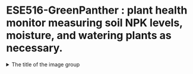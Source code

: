 # ESE516-GreenPanther : plant health monitor measuring soil NPK levels, moisture, and watering plants as necessary.

<details>
  <summary>The title of the image group</summary><details>
  <img src="image-url" name="image-name">
  <img src="image-url" name="image-name">
  <img src="image-url" name="image-name">
</details>

## Inspiration
The inspiration for this project came from the increasing challenges faced in agriculture and plant science due to the rise of plant diseases and water scarcity. With the global population projected to reach 9.7 billion by 2050, the need for sustainable agriculture has become more crucial than ever. According to the Food and Agriculture Organization (FAO), plant diseases can cause significant losses in crop production (up to 40 percent), resulting in economic and social consequences. In addition, water scarcity is a growing concern, with climate change exacerbating the issue.

To address these challenges, we developed a plant disease detector and self-watering system. Our project aims to provide farmers and gardeners with an efficient and cost-effective method of plant disease detection and irrigation. By using soil moisture sensors, our system detects changes in soil moisture levels and alerts the user when the plant needs watering. Additionally, our system includes a disease detection feature that uses sensors like NPK sensor and microphone to detect the presence of pathogens in the soil. By providing early warning of potential plant diseases, our system can help prevent crop losses and ensure sustainable agriculture.

The objective of this project is to design a system that can accurately detect plant diseases and provide automated watering to promote healthy plant growth. We hope that this project will contribute to the field of agriculture and plant science by providing an accessible and cost-effective solution for small-scale farmers and gardeners. The expected outcome of this project is a functional plant disease detector and self-watering system that can be implemented in various settings, including homes, gardens, and small-scale farms.

In the next section, we will discuss the methodology we used to develop our plant disease detector and self-watering system.

## What it does
The plant disease detector and self-watering system we developed is a comprehensive solution that provides automated watering and plant disease detection. The system includes three main components: the soil moisture sensor, the NPK sensor, and the microphone.

The soil moisture sensor is responsible for monitoring the moisture levels and the temperature in the soil. The sensor is buried in the soil and sends real-time data to the microcontroller. When the moisture level drops below a certain threshold, the microcontroller activates the relay which sends the switches on the solenoidal valve, which waters the plant using the sprinkler. The system ensures that the plant receives the appropriate amount of water, promoting healthy growth and preventing over-watering.

The NPK sensor and the microphone are responsible for detecting the presence of pathogens in the soil. The NPK sensor is also buried in the soil and sends real-time data to the microcontroller. It will show the Nitrogen, Potassium, and the Phosphorus value of the soil. If they are below certain threshold. It indicates unhealthy plant. We can further use machine learning algorithms to analyze the data and identify patterns associated with plant diseases in future. If a potential disease is detected, the system alerts the user through a mobile application. This early warning system allows the user to take appropriate action, such as removing the infected plant, before the disease spreads to other plants.

Overall, the plant disease detector and self-watering system provides a comprehensive solution for plant care. By automating the watering process and providing early detection of plant diseases, the system helps promote healthy plant growth and prevent crop losses.

## How we built it
How we built it The development of our plant disease detector and self-watering system involved a combination of hardware design, software development, and integration. Here is an overview of the process and tools we used: Hardware Design We started by designing the hardware components of the system. This included selecting and sourcing the necessary sensors, microcontrollers, actuators, and other electronic components. We used Altium Designer, a professional PCB design software, to create the circuit schematics, layout, and routing for the PCB. The design phase also involved ensuring proper power supply, signal conditioning, and connectivity between the components. Software Development Once the hardware design was finalized, we moved on to software development. We programmed the microcontroller to interface with the sensors, collect data, and control the actuators. We used embedded C programming language to write the firmware for the microcontroller. Additionally, we developed a web-based user interface using Node-RED, an open-source flow-based programming tool. This allowed users to monitor and control the system remotely. Integration The integration phase involved connecting the hardware and software components together. We carefully assembled the PCB, ensuring proper connections and alignments. We calibrated and tested the sensors to ensure accurate readings. We also integrated the microcontroller with the Node-RED interface to enable seamless communication and control between the user interface and the system.

Overall, the development of our plant disease detector and self-watering system involved a combination of hardware design, software development, and integration. Through careful planning, iteration, and testing, we were able to create a functional and reliable system that addresses the challenges in plant care.

## Challenges we ran into
One of the challenges we encountered during the project was related to the soil moisture sensor, which used I2C communication protocol. We realized that we were not using the default pins for I2C, which were PA08 and PA09, and were instead using PA17 and PA22. This caused some confusion as we were not aware that we needed to initialize the I2C communication on these pins before implementation. Ultimately, we were able to resolve the issue by carefully reviewing the sensor documentation and adjusting our code accordingly. Despite this setback, we were able to successfully integrate the soil moisture sensor into our project and collect accurate data.

## Accomplishments that we're proud of
As a team, we are incredibly proud of what we accomplished throughout this project. We were able to design and implement a fully functional system that met our project objectives, which included measuring soil moisture levels, controlling the relay and sprinkler based on those measurements, and logging data to a cloud server for further analysis.

We designed the entire PCB for the system using Altium Designer. The PCB design included the circuit schematics, layout, and routing. We also ensured that the design complied with industry standards and regulations. This accomplishment demonstrates our ability to design complex systems using professional-grade tools.

We integrated the system with Node-RED, an open-source flow-based programming tool. We used Node-RED to create a web-based user interface that allows users to monitor and control the system remotely. The integration with Node-RED allowed us to create a user-friendly interface that is accessible to a wider range of users.

One of our biggest accomplishments was the successful integration of multiple components into a single system. We were able to combine a variety of hardware components, including the microcontroller, soil moisture sensor, solenoidal valve, along with software components like the MQTT protocol and cloud-based database, to create a cohesive and functional system.

Another accomplishment we're proud of is our teamwork and communication throughout the project. We worked collaboratively to assign tasks and ensure that both of us were able to contribute to the project in a meaningful way. We also communicated effectively about any challenges we encountered and worked together to find solutions. Overall, we are proud of the hard work and dedication that we put into this project and are excited about the potential applications of our system for improving agricultural practices.

## What we learned
The development of our plant disease detector and self-watering system was a challenging but rewarding experience. Throughout the project, we learned several valuable lessons that we believe will benefit us in our future endeavors. Here are some of the key takeaways from our project:

Importance of Research and Planning We learned the importance of conducting thorough research and planning before beginning any project. By researching the challenges faced in agriculture and plant science, we were able to identify the need for a plant disease detector and self-watering system. We then planned the project, including the hardware and software components, to ensure that it met the needs of end-users.

Value of Collaboration and Communication We learned the value of collaboration and communication in a team project. Our team consisted of two individuals with diverse skill sets. By collaborating and communicating effectively, we were able to leverage our strengths and work together towards a common goal. This experience taught us the importance of effective communication and collaboration in achieving project success.

Technical Skills Development We developed several technical skills throughout the project, including circuit design, PCB layout, and programming. This experience helped us to expand our technical knowledge and gain hands-on experience in developing complex systems. We also learned the importance of continuous learning and staying up-to-date with the latest technologies and industry standards.

Importance of Iterative Design We learned the importance of iterative design in the development of complex systems. Throughout the project, we encountered several challenges and obstacles. By using an iterative design approach, we were able to identify and address these issues, improving the functionality and reliability of the system.

Overall, we learned valuable lessons in research, planning, collaboration, technical skills development, and iterative design. We believe that these lessons will benefit us in our future endeavors, both personally and professionally.

## What's next for Green Panther
While our plant disease detector and self-watering system is functional, we believe that there is still room for improvement. Our plans for the future of Green Panther include Implementing Machine Learning. In the next phase of our project, we plan to incorporate machine learning algorithms to improve the accuracy and reliability of our plant disease detection system. By training the system on large datasets of plant’s Nitrogen, Phosphorus and Potassium values from soil, we aim to develop a more robust and effective system that can accurately identify a wide range of plant diseases.
